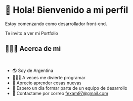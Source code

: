 
# 🖖 Hola! Bienvenido a mi perfil 

Estoy comenzando como desarrollador front-end.

Te invito a ver mi Portfolio

## 👨🏻‍💻 Acerca de mi

<br>

- 🌎 Soy de Argentina
- 👨🏻‍💻 A veces me divierte programar
- 🧠 Aprecio aprender cosas nuevas
- 💭 Espero un día formar parte de un equipo de desarrollo
- 📧 Contactame por correo fexam97@gmail.com

<br>
